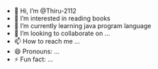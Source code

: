 - 👋 Hi, I’m @Thiru-2112
- 👀 I’m interested in reading books
- 🌱 I’m currently learning java program language
- 💞️ I’m looking to collaborate on ...
- 📫 How to reach me ...
- 😄 Pronouns: ...
- ⚡ Fun fact: ...

<!---
Thiru-2112/Thiru-2112 is a ✨ special ✨ repository because its `README.md` (this file) appears on your GitHub profile.
You can click the Preview link to take a look at your changes.
--->
